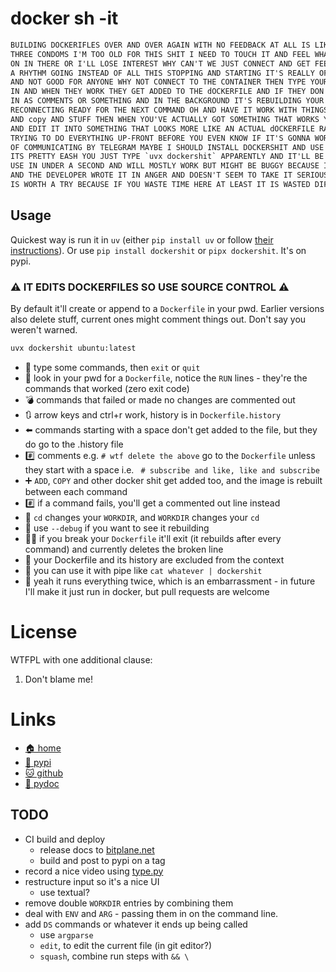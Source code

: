 # docker sh -it

```txt
BUILDING DOCKERIFLES OVER AND OVER AGAIN WITH NO FEEDBACK AT ALL IS LIKE WEARING
THREE CONDOMS I'M TOO OLD FOR THIS SHIT I NEED TO TOUCH IT AND FEEL WHAT'S GOING
ON IN THERE OR I'LL LOSE INTEREST WHY CAN'T WE JUST CONNECT AND GET FEEDBACK AND
A RHYTHM GOING INSTEAD OF ALL THIS STOPPING AND STARTING IT'S REALLY OFF-PUTTING
AND NOT GOOD FOR ANYONE WHY NOT CONNECT TO THE CONTAINER THEN TYPE YOUR COMMANDS
IN AND WHEN THEY WORK THEY GET ADDED TO THE dOCKERFILE AND IF THEY DON'T THEY GO
IN AS COMMENTS OR SOMETHING AND IN THE BACKGROUND IT'S REBUILDING YOUR IMAGE AND
RECONNECTING READY FOR THE NEXT COMMAND OH AND HAVE IT WORK WITH THINGS LIKE add
AND copy AND STUFF THEN WHEN YOU'VE ACTUALLY GOT SOMETHING THAT WORKS YOU CAN GO
AND EDIT IT INTO SOMETHING THAT LOOKS MORE LIKE AN ACTUAL dOCKERFILE RATHER THAN
TRYING TO DO EVERYTHING UP-FRONT BEFORE YOU EVEN KNOW IF IT'S GONNA WORK INSTEAD
OF COMMUNICATING BY TELEGRAM MAYBE I SHOULD INSTALL DOCKERSHIT AND USE THAT YEAH
ITS PRETTY EASH YOU JUST TYPE `uvx dockershit` APPARENTLY AND IT'LL BE READY FOR
USE IN UNDER A SECOND AND WILL MOSTLY WORK BUT MIGHT BE BUGGY BECAUSE ITS NEWISH
AND THE DEVELOPER WROTE IT IN ANGER AND DOESN'T SEEM TO TAKE IT SERIOUSLY BUT IT
IS WORTH A TRY BECAUSE IF YOU WASTE TIME HERE AT LEAST IT IS WASTED DIFFERENTLY.
```

## Usage

Quickest way is run it in `uv` (either `pip install uv` or follow
[their instructions](https://github.com/astral-sh/uv)). Or use
`pip install dockershit` or `pipx dockershit`. It's on pypi.

### ⚠️ IT EDITS DOCKERFILES SO USE SOURCE CONTROL ⚠️

By default it'll create or append to a `Dockerfile` in your pwd. Earlier
versions also delete stuff, current ones might comment things out. Don't say
you weren't warned.

```bash
uvx dockershit ubuntu:latest
```

* 🔢 type some commands, then `exit` or `quit`
* 👀 look in your pwd for a `Dockerfile`, notice the `RUN` lines - they're the
  commands that worked (zero exit code)
* 💣 commands that failed or made no changes are commented out
* 🔃 arrow keys and ctrl+r work, history is in `Dockerfile.history`
* ⬅️ commands starting with a space don't get added to the file, but they do go to
  the .history file
* #️⃣ comments e.g. `# wtf delete the above` go to the `Dockerfile` unless they
  start with a space i.e. ` # subscribe and like, like and subscribe`
* ➕ `ADD`, `COPY` and other docker shit get added too, and the image is rebuilt
  between each command
* #️⃣ if a command fails, you'll get a commented out line instead
* 🚶 `cd` changes your `WORKDIR`, and `WORKDIR` changes your `cd`
* 🐛 use `--debug` if you want to see it rebuilding
* ⛓️‍💥 if you break your `Dockerfile` it'll exit (it rebuilds after every command)
  and currently deletes the broken line
* 🚫 your Dockerfile and its history are excluded from the context
* 🪈 you can use it with pipe like `cat whatever | dockershit`
* 💩 yeah it runs everything twice, which is an embarrassment - in future I'll make
  it just run in docker, but pull requests are welcome

# License

WTFPL with one additional clause:

1. Don't blame me!

# Links

* [🏠 home](https://bitplane.net/dev/python/dockershit)
* [🐍 pypi](https://pypi.org/project/dockershit)
* [🐱 github](https://github.com/bitplane/dockershit)
* [📖 pydoc](https://bitplane.net/dev/python/dockershit/pydoc)

## TODO

* CI build and deploy
  * release docs to [bitplane.net](https://bitplane.net/dev/python/)
  * build and post to pypi on a tag
* record a nice video using [type.py](https://github.com/bitplane/asciinema-fx)
* restructure input so it's a nice UI
  * use textual?
* remove double `WORKDIR` entries by combining them
* deal with `ENV` and `ARG` - passing them in on the command line.
* add `DS` commands or whatever it ends up being called
  * use `argparse`
  * `edit`, to edit the current file (in git editor?)
  * `squash`, combine run steps with `&& \`
